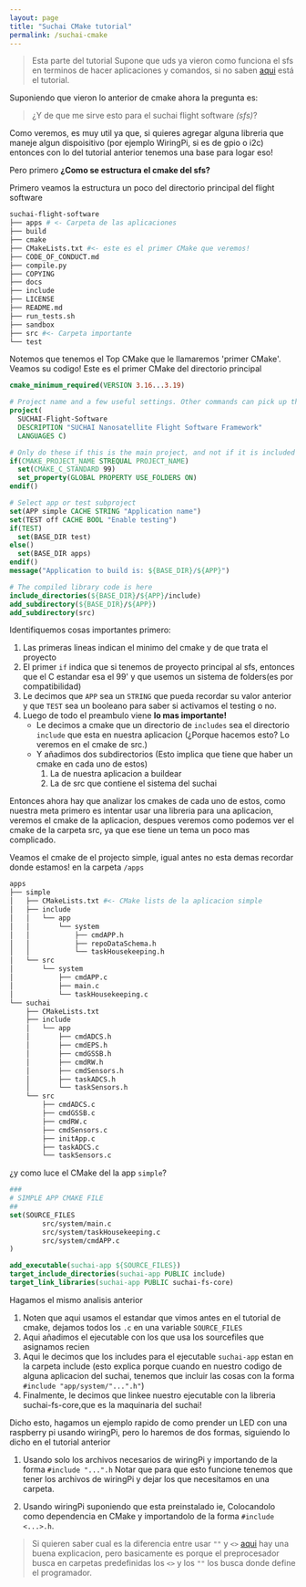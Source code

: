```yaml
---
layout: page
title: "Suchai CMake tutorial"
permalink: /suchai-cmake
---
```

> Esta parte del tutorial Supone que uds ya vieron como funciona el sfs en terminos de hacer aplicaciones y comandos, si no saben [aqui](./suchai_tutorial.md) está el tutorial.

Suponiendo que vieron lo anterior de cmake ahora la pregunta es:

> ¿Y de que me sirve esto para el suchai flight software _(sfs)_?

Como veremos, es muy util ya que, si quieres agregar alguna libreria que maneje algun dispoisitivo (por ejemplo WiringPi, si es de gpio o i2c) entonces con lo del tutorial anterior tenemos una base para logar eso!

Pero primero **¿Como se estructura el cmake del sfs?**

Primero veamos la estructura un poco del directorio principal del flight software
```bash
suchai-flight-software
├── apps # <- Carpeta de las aplicaciones
├── build
├── cmake
├── CMakeLists.txt #<- este es el primer CMake que veremos!
├── CODE_OF_CONDUCT.md
├── compile.py
├── COPYING
├── docs
├── include
├── LICENSE
├── README.md
├── run_tests.sh
├── sandbox
├── src #<- Carpeta importante 
└── test
```
Notemos que tenemos el Top CMake que le llamaremos 'primer CMake'. Veamos su codigo! Este es el primer CMake del directorio principal 
```cmake
cmake_minimum_required(VERSION 3.16...3.19)

# Project name and a few useful settings. Other commands can pick up the results
project(
  SUCHAI-Flight-Software
  DESCRIPTION "SUCHAI Nanosatellite Flight Software Framework"
  LANGUAGES C)

# Only do these if this is the main project, and not if it is included through add_subdirectory
if(CMAKE_PROJECT_NAME STREQUAL PROJECT_NAME)
  set(CMAKE_C_STANDARD 99)
  set_property(GLOBAL PROPERTY USE_FOLDERS ON)
endif()

# Select app or test subproject
set(APP simple CACHE STRING "Application name")
set(TEST off CACHE BOOL "Enable testing")
if(TEST)
  set(BASE_DIR test)
else()
  set(BASE_DIR apps)
endif()
message("Application to build is: ${BASE_DIR}/${APP}")

# The compiled library code is here
include_directories(${BASE_DIR}/${APP}/include)
add_subdirectory(${BASE_DIR}/${APP})
add_subdirectory(src)
```

Identifiquemos cosas importantes primero:
1. Las primeras lineas indican el minimo del cmake y de que trata el proyecto
2. El primer `if` indica que si tenemos de proyecto principal al sfs, entonces que el C estandar esa el 99' y que usemos un sistema de folders(es por compatibilidad)
3. Le decimos que `APP` sea un `STRING` que pueda recordar su valor anterior y que `TEST` sea un booleano para saber si activamos el testing o no.
4. Luego de todo el preambulo viene __lo mas importante!__
    * Le decimos a cmake que un directorio de `includes` sea el directorio `include` que esta en nuestra aplicacion (¿Porque hacemos esto? Lo veremos en el cmake de src.)
    * Y añadimos dos subdirectorios (Esto implica que tiene que haber un cmake en cada uno de estos)
        1. La de nuestra aplicacion a buildear
        2. La de src que contiene el sistema del suchai 

Entonces ahora hay que analizar los cmakes de cada uno de estos, como nuestra meta primero es intentar usar una libreria para una aplicacion, veremos el cmake de la aplicacion, despues veremos como podemos ver el cmake de la carpeta src, ya que ese tiene un tema un poco mas complicado.

Veamos el cmake de el projecto simple, igual antes no esta demas recordar donde estamos!
en la carpeta `/apps`
```bash
apps
├── simple
│   ├── CMakeLists.txt #<- CMake lists de la aplicacion simple
│   ├── include
│   │   └── app
│   │       └── system
│   │           ├── cmdAPP.h
│   │           ├── repoDataSchema.h
│   │           └── taskHousekeeping.h
│   └── src
│       └── system
│           ├── cmdAPP.c
│           ├── main.c
│           └── taskHousekeeping.c
└── suchai
    ├── CMakeLists.txt
    ├── include
    │   └── app
    │       ├── cmdADCS.h
    │       ├── cmdEPS.h
    │       ├── cmdGSSB.h
    │       ├── cmdRW.h
    │       ├── cmdSensors.h
    │       ├── taskADCS.h
    │       └── taskSensors.h
    └── src
        ├── cmdADCS.c
        ├── cmdGSSB.c
        ├── cmdRW.c
        ├── cmdSensors.c
        ├── initApp.c
        ├── taskADCS.c
        └── taskSensors.c
```
¿y como luce el CMake del la app `simple`?

```cmake
###
# SIMPLE APP CMAKE FILE
##
set(SOURCE_FILES
        src/system/main.c
        src/system/taskHousekeeping.c
        src/system/cmdAPP.c
)

add_executable(suchai-app ${SOURCE_FILES})
target_include_directories(suchai-app PUBLIC include)
target_link_libraries(suchai-app PUBLIC suchai-fs-core)
```
Hagamos el mismo analisis anterior
1. Noten que aqui usamos el estandar que vimos antes en el tutorial de cmake, dejamos todos los `.c` en una variable `SOURCE_FILES`
2. Aqui añadimos el ejecutable con los que usa los sourcefiles que asignamos recien
3. Aqui le decimos que los includes para el ejecutable `suchai-app` estan en la carpeta include (esto explica porque cuando en nuestro codigo de alguna aplicacion del suchai, tenemos que incluir las cosas con la forma `#include "app/system/"...".h"`)
4. Finalmente, le decimos que linkee nuestro ejecutable con la libreria suchai-fs-core,que es la maquinaria del suchai!

Dicho esto, hagamos un ejemplo rapido de como prender un LED con una raspberry pi usando wiringPi, pero lo haremos de dos formas, siguiendo lo dicho en el tutorial anterior

1. Usando solo los archivos necesarios de wiringPi y importando de la forma `#include "...".h` Notar que para que esto funcione tenemos que tener los archivos de wiringPi y dejar los que necesitamos en una carpeta.

2. Usando wiringPi suponiendo que esta preinstalado ie, Colocandolo como dependencia en CMake y importandolo de la forma `#include <...>.h`.

> Si quieren saber cual es la diferencia entre usar `""` y `<>` [aqui](https://www.geeksforgeeks.org/difference-between-include-and-include-in-c-c-with-examples/) hay una buena explicacion, pero basicamente es porque el preprocesador busca en carpetas predefinidas los `<>` y los `""` los busca donde define el programador.

